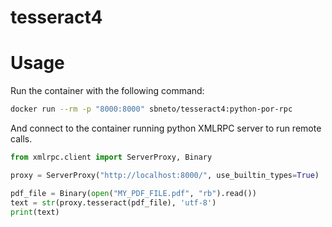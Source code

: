 # tesseract4


# Usage

Run the container with the following command:

```bash
docker run --rm -p "8000:8000" sbneto/tesseract4:python-por-rpc
```

And connect to the container running python XMLRPC server to run remote calls.

```python
from xmlrpc.client import ServerProxy, Binary

proxy = ServerProxy("http://localhost:8000/", use_builtin_types=True)

pdf_file = Binary(open("MY_PDF_FILE.pdf", "rb").read())
text = str(proxy.tesseract(pdf_file), 'utf-8')
print(text)
```
